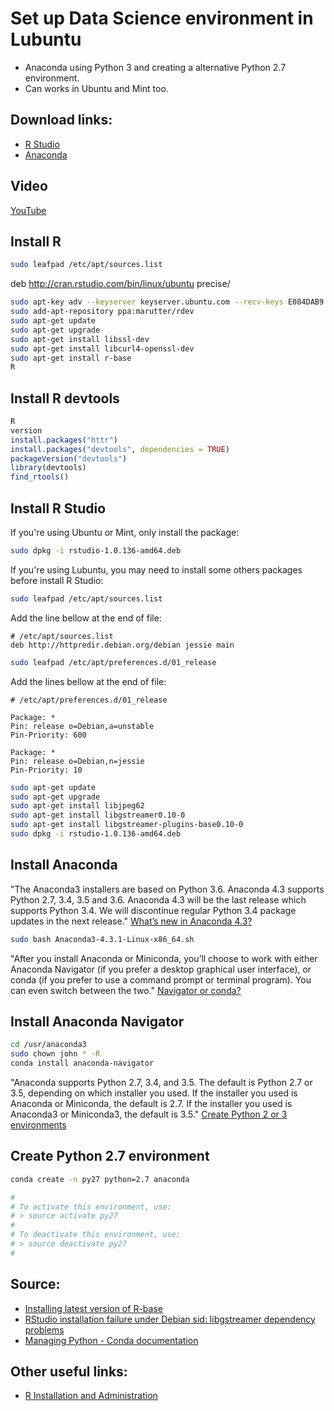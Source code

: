 # Set up Data Science environment in Lubuntu

- Anaconda using Python 3 and creating a alternative Python 2.7 environment.
- Can works in Ubuntu and Mint too.

## Download links:
- [R Studio](
https://www.rstudio.com/products/rstudio/download/#download)
- [Anaconda](https://www.continuum.io/downloads#linux)

## Video
[YouTube](https://youtu.be/1xbU9BmINak)

## Install R

```bash
sudo leafpad /etc/apt/sources.list
```
deb http://cran.rstudio.com/bin/linux/ubuntu precise/

```bash
sudo apt-key adv --keyserver keyserver.ubuntu.com --recv-keys E084DAB9
sudo add-apt-repository ppa:marutter/rdev
sudo apt-get update
sudo apt-get upgrade
sudo apt-get install libssl-dev
sudo apt-get install libcurl4-openssl-dev
sudo apt-get install r-base
R
```

## Install R devtools

```R
R
version
install.packages("httr")
install.packages("devtools", dependencies = TRUE)
packageVersion("devtools")
library(devtools)
find_rtools()
```

## Install R Studio

If you're using Ubuntu or Mint, only install the package:

```bash
sudo dpkg -i rstudio-1.0.136-amd64.deb
```

If you're using Lubuntu, you may need to install some others packages before install R Studio:

```bash
sudo leafpad /etc/apt/sources.list
```

Add the line bellow at the end of file:
```text
# /etc/apt/sources.list
deb http://httpredir.debian.org/debian jessie main
```

```bash
sudo leafpad /etc/apt/preferences.d/01_release
```

Add the lines bellow at the end of file:
```text
# /etc/apt/preferences.d/01_release

Package: *
Pin: release o=Debian,a=unstable
Pin-Priority: 600

Package: *
Pin: release o=Debian,n=jessie
Pin-Priority: 10
```

```bash
sudo apt-get update
sudo apt-get upgrade
sudo apt-get install libjpeg62
sudo apt-get install libgstreamer0.10-0
sudo apt-get install libgstreamer-plugins-base0.10-0
sudo dpkg -i rstudio-1.0.136-amd64.deb
```

## Install Anaconda

"The Anaconda3 installers are based on Python 3.6. Anaconda 4.3 supports Python 2.7, 3.4, 3.5 and 3.6. Anaconda 4.3 will be the last release which supports Python 3.4. We will discontinue regular Python 3.4 package updates in the next release." [What’s new in Anaconda 4.3?](https://docs.continuum.io/anaconda/#what-s-new-in-anaconda-4-3)

```bash
sudo bash Anaconda3-4.3.1-Linux-x86_64.sh
```

"After you install Anaconda or Miniconda, you’ll choose to work with either Anaconda Navigator (if you prefer a desktop graphical user interface), or conda (if you prefer to use a command prompt or terminal program). You can even switch between the two." [Navigator or conda?](https://docs.continuum.io/anaconda/#navigator-or-conda)

## Install Anaconda Navigator

```bash
cd /usr/anaconda3
sudo chown john * -R
conda install anaconda-navigator
```

"Anaconda supports Python 2.7, 3.4, and 3.5. The default is Python 2.7 or 3.5, depending on which installer you used. If the installer you used is Anaconda or Miniconda, the default is 2.7. If the installer you used is Anaconda3 or Miniconda3, the default is 3.5." [Create Python 2 or 3 environments](https://conda.io/docs/py2or3.html#create-python-2-or-3-environments)

## Create Python 2.7 environment

```bash
conda create -n py27 python=2.7 anaconda

#
# To activate this environment, use:
# > source activate py27
#
# To deactivate this environment, use:
# > source deactivate py27
#
```



## Source:
- [Installing latest version of R-base](http://askubuntu.com/questions/218708/installing-latest-version-of-r-base)
- [RStudio installation failure under Debian sid: libgstreamer dependency problems](http://stackoverflow.com/questions/37550993/rstudio-installation-failure-under-debian-sid-libgstreamer-dependency-problems)
- [Managing Python - Conda documentation](https://conda.io/docs/py2or3.html)

## Other useful links:
- [R Installation and Administration](https://cran.r-project.org/doc/manuals/r-release/R-admin.html)
